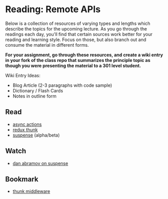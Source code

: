 # Reading: Remote APIs

Below is a collection of resources of varying types and lengths which describe the topics for the upcoming lecture.  As you go through the readings each day, you'll find that certain sources work better for your reading and learning style. Focus on those, but also branch out and consume the material in different forms.

**For your assignment, go through these resources, and create a wiki entry in your fork of the class repo that summarizes the principle topic as though you were presenting the material to a 301 level student.**

Wiki Entry Ideas:
* Blog Article (2-3 paragraphs with code sample)
* Dictionary / Flash Cards
* Notes in outline form

## Read
* [async actions](https://redux.js.org/advanced/asyncactions)
* [redux thunk](https://alligator.io/redux/redux-thunk/)
* [suspense](https://blog.logrocket.com/async-rendering-in-react-with-suspense-5d0eaac886c8) (alpha/beta)

## Watch
* [dan abramov on suspense](https://www.youtube.com/watch?v=6g3g0Q_XVb4)

## Bookmark
* [thunk middleware](https://github.com/reduxjs/redux-thunk)
